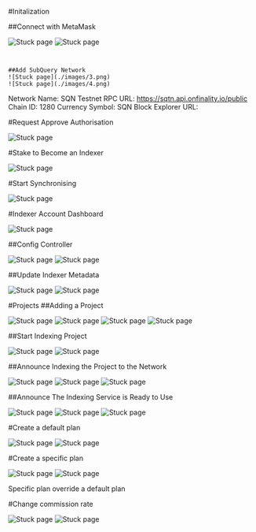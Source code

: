#Initalization

##Connect with MetaMask

![Stuck page](./images/1.png)
![Stuck page](./images/2.png)


```


##Add SubQuery Network
![Stuck page](./images/3.png)
![Stuck page](./images/4.png)

```
Network Name: SQN Testnet
RPC URL: https://sqtn.api.onfinality.io/public
Chain ID: 1280
Currency Symbol: SQN
Block Explorer URL: 



#Request Approve Authorisation

![Stuck page](./images/5.png)

#Stake to Become an Indexer

![Stuck page](./images/6.png)

#Start Synchronising

![Stuck page](./images/7.png)

#Indexer Account Dashboard

![Stuck page](./images/8.png)

##Config Controller

![Stuck page](./images/9.png)
![Stuck page](./images/10.png)


##Update Indexer Metadata

![Stuck page](./images/11.png)
![Stuck page](./images/12.png)

#Projects
##Adding a Project

![Stuck page](./images/14.png)
![Stuck page](./images/15.png)
![Stuck page](./images/13.png)
![Stuck page](./images/16.png)

##Start Indexing Project

![Stuck page](./images/17.png)
![Stuck page](./images/18.png)

##Announce Indexing the Project to the Network

![Stuck page](./images/19.png)
![Stuck page](./images/20.png)
![Stuck page](./images/21.png)

##Announce The Indexing Service is Ready to Use

![Stuck page](./images/22.png)
![Stuck page](./images/23.png)
![Stuck page](./images/24.png)

#Create a default plan

![Stuck page](./images/25.png)
![Stuck page](./images/26.png)

#Create a specific plan 

![Stuck page](./images/25.png)
![Stuck page](./images/27.png)

Specific plan  override a default plan

#Change commission rate

![Stuck page](./images/28.png)
![Stuck page](./images/29.png)